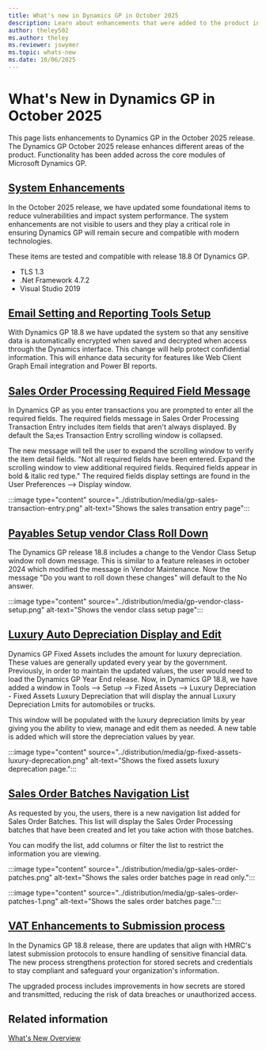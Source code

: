 ```yaml
---
title: What's new in Dynamics GP in October 2025
description: Learn about enhancements that were added to the product in the October 2025 release of Dynamics GP.
author: theley502
ms.author: theley
ms.reviewer: jswymer
ms.topic: whats-new
ms.date: 10/06/2025
---
```

# What's New in Dynamics GP in October 2025

This page lists enhancements to Dynamics GP in the October 2025 release. The Dynamics GP October 2025 release enhances different areas of the product. Functionality has been added across the core modules of Microsoft Dynamics GP.

## [System Enhancements](https://community.dynamics.com/blogs/post/?postid=2c9db82f-e392-ef11-ac21-6045bdd6e4e4)

In the October 2025 release, we have updated some foundational items to reduce vulnerabilities and impact system performance. The system enhancements are not visible to users and they play a critical role in ensuring Dynamics GP will remain secure and compatible with modern technologies.

These items are tested and compatible with release 18.8 Of Dynamics GP.

- TLS 1.3
- .Net Framework 4.7.2
- Visual Studio 2019

## [Email Setting and Reporting Tools Setup](https://community.dynamics.com/blogs/post/?postid=5db16425-a985-ef11-ac21-6045bdff8c1d)

With Dynamics GP 18.8 we have updated the system so that any sensitive data is automatically encrypted when saved and decrypted when access through the Dynamics interface.  This change will help protect confidential information. This will enhance data security for features like Web Client Graph Email integration and Power BI reports. 

## [Sales Order Processing Required Field Message](https://community.dynamics.com/blogs/post/?postid=5db16425-a985-ef11-ac21-6045bdff8c1d)

In Dynamics GP as you enter transactions you are prompted to enter all the required fields.  The required fields message in Sales Order Processing Transaction Entry includes item fields that aren't always displayed. By default the Sa;es Transaction Entry scrolling window is collapsed.  

The new message will tell the user to expand the scrolling window to verify the item detail fields. "Not all required fields have been entered. Expand the scrolling window to view additional required fields. Required fields appear in bold & italic red type." The required fields display settings are found in the User Preferences --> Display window. 

:::image type="content" source="../distribution/media/gp-sales-transaction-entry.png" alt-text="Shows the sales transation entry page":::

## [Payables Setup vendor Class Roll Down](https://community.dynamics.com/blogs/post/?postid=5db16425-a985-ef11-ac21-6045bdff8c1d)

The Dynamics GP release 18.8 includes a change to the Vendor Class Setup window roll down message.  This is similar to a feature releases in october 2024 which modified the message in Vendor Maintenance. Now the message "Do you want to roll down these changes" will default to the No answer.  

:::image type="content" source="../distribution/media/gp-vendor-class-setup.png" alt-text="Shows the vendor class setup page":::

## [Luxury Auto Depreciation Display and Edit](https://community.dynamics.com/blogs/post/?postid=5db16425-a985-ef11-ac21-6045bdff8c1d)

Dynamics GP Fixed Assets includes the amount for luxury depreciation.  These values are generally updated every year by the government. Previously, in order to maintain the updated values, the user would need to load the Dynamics GP Year End release.  Now, in Dynamics GP 18.8, we have added a window in Tools --> Setup --> Fized Assets --> Luxury Depreciation - Fixed Assets Luxury Depreciation that will display the annual Luxury Depreciation Lmits for automobiles or trucks. 

This window will be populated with the luxury depreciation limits by year giving you the ability to view, manage and edit them as needed. A new table is added which will store the depreciation values by year.

:::image type="content" source="../distribution/media/gp-fixed-assets-luxury-deprecation.png" alt-text="Shows the fixed assets luxury deprecation page.":::

## [Sales Order Batches Navigation List](https://community.dynamics.com/blogs/post/?postid=5db16425-a985-ef11-ac21-6045bdff8c1d)

As requested by you, the users, there is a new navigation list added for Sales Order Batches. This list will display the Sales Order Processing batches that have been created and let you take action with those batches. 

You can modify the list, add columns or filter the list to restrict the information you are viewing. 

:::image type="content" source="../distribution/media/gp-sales-order-patches.png" alt-text="Shows the sales order batches page in read only.":::

:::image type="content" source="../distribution/media/gp-sales-order-patches-1.png" alt-text="Shows the sales order batches page.":::

## [VAT Enhancements to Submission process](https://community.dynamics.com/blogs/post/?postid=5db16425-a985-ef11-ac21-6045bdff8c1d)

In the Dynamics GP 18.8 release, there are updates that align with HMRC's latest submission protocols to ensure handling of sensitive financial data.  The new process strengthens protection for stored secrets and credentials to stay compliant  and safeguard your organization's information.

The upgraded process includes improvements in how secrets are stored and transmitted, reducing the risk of data breaches or unauthorized access. 

## Related information

[What's New Overview](introduction.md)